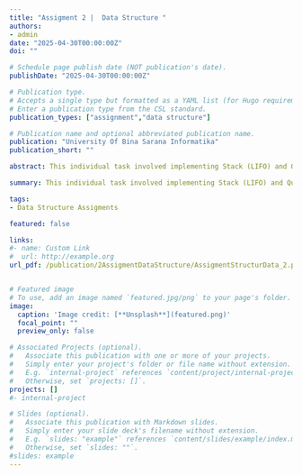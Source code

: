 ```yaml
---
title: "Assigment 2 |  Data Structure "
authors:
- admin
date: "2025-04-30T00:00:00Z"
doi: ""

# Schedule page publish date (NOT publication's date).
publishDate: "2025-04-30T00:00:00Z"

# Publication type.
# Accepts a single type but formatted as a YAML list (for Hugo requirements).
# Enter a publication type from the CSL standard.
publication_types: ["assignment","data structure"]

# Publication name and optional abbreviated publication name.
publication: "University Of Bina Sarana Informatika"
publication_short: ""

abstract: This individual task involved implementing Stack (LIFO) and Queue (FIFO) data structures in Python, followed by documenting the code and results in a structured Microsoft Word report.

summary: This individual task involved implementing Stack (LIFO) and Queue (FIFO) data structures in Python, followed by documenting the code and results in a structured Microsoft Word report.

tags:
- Data Structure Assigments

featured: false

links:
#- name: Custom Link
#  url: http://example.org
url_pdf: /publication/2AssigmentDataStructure/AssigmentStructurData_2.pdf


# Featured image
# To use, add an image named `featured.jpg/png` to your page's folder. 
image:
  caption: 'Image credit: [**Unsplash**](featured.png)'
  focal_point: ""
  preview_only: false

# Associated Projects (optional).
#   Associate this publication with one or more of your projects.
#   Simply enter your project's folder or file name without extension.
#   E.g. `internal-project` references `content/project/internal-project/index.md`.
#   Otherwise, set `projects: []`.
projects: []
#- internal-project

# Slides (optional).
#   Associate this publication with Markdown slides.
#   Simply enter your slide deck's filename without extension.
#   E.g. `slides: "example"` references `content/slides/example/index.md`.
#   Otherwise, set `slides: ""`.
#slides: example
---
```


